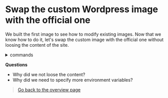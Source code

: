 # Swap the custom Wordpress image with the official one
We built the first image to see how to modify existing images. Now that we know how to do it, let's swap the custom image with the official one without loosing the content of the site.

<details><summary>commands</summary>

1. Stop and remove the custom image based container of Wordpress
2. Start a new container, based on the official image
    ```bash
    docker run --name wordpress -d -p 8080:80 -e WORDPRESS_DB_HOST=mysql:3306 -e WORDPRESS_DB_USER=wpuser -e WORDPRESS_DB_PASSWORD=super-secret-password -e WORDPRESS_DB_NAME=wpsite -e WORDPRESS_TABLE_PREFIX=wp_ --network=app-network -v wordpress-vol:/var/www/html wordpress:6.0.1-apache
    ```
</details>

**Questions**
- Why did we not loose the content?
- Why did we need to specify more environment variables?

> [Go back to the overview page](/Docker-Quickstart-Steps.md)